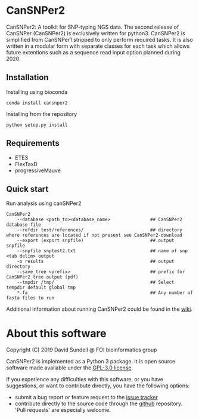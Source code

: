 # CanSNPer2
CanSNPer2: A toolkit for SNP-typing NGS data. The second release of CanSNPer (CanSNPer2) is exclusively written for python3. CanSNPer2 is simplified from CanSNPer1 stripped to only perform required tasks. It is also written in a modular form with separate classes for each task which allows future extentions such as a sequence read input option planned during 2020. 

## Installation
Installing using bioconda

```
conda install cansnper2
```

Installing from the repository
```
python setup.py install
```

## Requirements

* ETE3
* FlexTaxD
* progressiveMauve

## Quick start
Run analysis using canSNPer2

```
CanSNPer2 
    --database <path_to><database_name>               ## CanSNPer2 database file
    --refdir test/references/                         ## directory where references are located if not present see CanSNPer2-download
    --export (export snpfile)                         ## output snpfile
    --snpfile snptest2.txt                            ## name of snp <tab delim> output
    -o results                                        ## output directory
    --save_tree <prefix>                              ## prefix for CanSNPer2 tree output (pdf)
    --tmpdir /tmp/                                    ## Select tempdir default global tmp
    *.fa                                              ## Any number of fasta files to run
```


Additional information about running CanSNPer2 could be found in the [wiki](https://github.com/FOI-Bioinformatics/CanSNPer2/wiki). 

About this software
===================
Copyright (C) 2019 David Sundell @ FOI bioinformatics group  

CanSNPer2 is implemented as a Python 3 package. It is open source software made available
under the [GPL-3.0 license](LICENSE).

If you experience any difficulties with this software, or you have suggestions, or want
to contribute directly, you have the following options:

- submit a bug report or feature request to the 
  [issue tracker](https://github.com/FOI-Bioinformatics/CanSNPer2/issues)
- contribute directly to the source code through the 
  [github](https://github.com/FOI-Bioinformatics/CanSNPer2) repository. 'Pull requests' are
  especially welcome.
